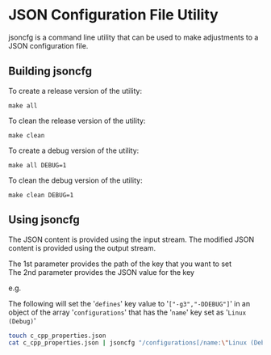 # JSON Configuration File Utility

jsoncfg is a command line utility that can be used to make adjustments to a JSON configuration file.


## Building jsoncfg

To create a release version of the utility:

`make all`

To clean the release version of the utility:

`make clean`

To create a debug version of the utility:

`make all DEBUG=1`

To clean the debug version of the utility:

`make clean DEBUG=1`


## Using jsoncfg

The JSON content is provided using the input stream. The modified JSON content is provided using the output stream.

The 1st parameter provides the path of the key that you want to set \
The 2nd parameter provides the JSON value for the key

e.g.

The following will set the '`defines`' key value to '`["-g3","-DDEBUG"]`' in an object of the array '`configurations`' that has the '`name`' key set as '`Linux (Debug)`'


```bash
touch c_cpp_properties.json
cat c_cpp_properties.json | jsoncfg "/configurations[/name:\"Linux (Debug)\"]/defines" "[\"-g3\",\"-DDEBUG\"]" > c_cpp_properties.json
```
